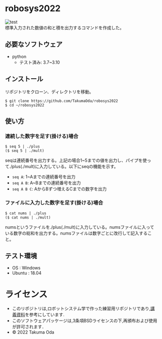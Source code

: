 # robosys2022
![test](https://github.com/takumaoda/robosys2022/actions/workflows/test.yml/badge.svg)  
標準入力された数値の和と積を出力するコマンドを作成した。

## 必要なソフトウェア
* python
  * テスト済み: 3.7~3.10
## インストール
リポジトリをクローン、ディレクトリを移動。  
```
$ git clone https://github.com/TakumaOda/robosys2022  
$ cd ~/robosys2022
```
## 使い方
### 連続した数字を足す(掛ける)場合
```
$ seq 5 | ./plus
($ seq 5 | ./mult)
```
seqは連続番号を出力する。上記の場合1~5までの値を出力し、パイプを使って./plus(./mult)に入力している。以下にseqの機能を示す。  
* `seq A`: 1~Aまでの連続番号を出力
* `seq A B`: A~Bまでの連続番号を出力
* `seq A B C`: AからBずつ増えるCまでの数字を出力

### ファイルに入力した数字を足す(掛ける)場合
```
$ cat nums | ./plus
($ cat nums | ./mult)
```
numsというファイルを./plus(./mult)に入力している。numsファイルに入っている数字の総和を出力する。numsファイルは数字ごとに改行して記入すること。

## テスト環境
* OS : Windows
* Ubuntu : 18.04


# ライセンス
* このリポジトリは,ロボットシステム学で作った練習用リポジトリであり,[講義資料](https://github.com/ryuichiueda/my_slides/tree/master/robosys_2022)を参考にしています.
* このソフトウェアパッケージは,3条項BSDライセンスの下,再頒布および使用が許可されます．
* © 2022 Takuma Oda
